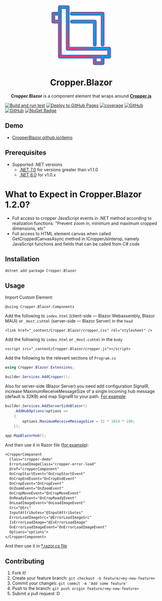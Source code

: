 <p align="center">
  <a href="https://CropperBlazor.github.io/">
    <img src="content/cropperblazor.png?raw=true" align="center" alt="Cropper.Blazor" width="200 px">
  </a>
  <h1 align="center">
    Cropper.Blazor
  </h1>
  <p align="center">
    <b>Cropper.Blazor</b>  is a component element that wraps around <a href="https://github.com/fengyuanchen/cropperjs"><b>Cropper.js</b></a>
  </p>
</p>

[![Build and run test](https://github.com/CropperBlazor/Cropper.Blazor/actions/workflows/ci.yml/badge.svg?event=push)](https://github.com/CropperBlazor/Cropper.Blazor/actions/workflows/ci.yml)
[![Deploy to GitHub Pages](https://github.com/CropperBlazor/Cropper.Blazor/actions/workflows/cd.yml/badge.svg?event=push)](https://github.com/CropperBlazor/Cropper.Blazor/actions/workflows/cd.yml)
[![coverage](https://codecov.io/github/CropperBlazor/Cropper.Blazor/branch/dev/graph/badge.svg?token=39M66DO85T)](https://codecov.io/github/CropperBlazor/Cropper.Blazor)
[![GitHub](https://img.shields.io/github/license/CropperBlazor/Cropper.Blazor?color=ff5c9b)](https://github.com/CropperBlazor/Cropper.Blazor/blob/dev/LICENSE)
[![GitHub](https://img.shields.io/github/last-commit/CropperBlazor/Cropper.Blazor?color=009DEA)](https://github.com/CropperBlazor/Cropper.Blazor)
[![NuGet Badge](https://buildstats.info/nuget/Cropper.Blazor)](https://www.nuget.org/packages/Cropper.Blazor/)

## Demo
- [CropperBlazor.github.io/demo](https://CropperBlazor.github.io/demo)

## Prerequisites
- Supported .NET versions
  - [.NET 7.0](https://dotnet.microsoft.com/download/dotnet/7.0) for versions greater than v1.1.0
  - [.NET 6.0](https://dotnet.microsoft.com/download/dotnet/6.0) for v1.0.x

# What to Expect in Cropper.Blazor 1.2.0?

- Full access to cropper JavaScript events in .NET method according to realization functions: "Prevent zoom in, minimum and maximum cropped dimensions, etc"
- Full access to HTML element canvas when called GetCroppedCanvasAsync method in ICropperJsInterop, namely JavaScript functions and fields that can be called from C# code

## Installation

```
dotnet add package Cropper.Blazor
```

## Usage

Import Custom Element:

```razor
@using Cropper.Blazor.Components
```


Add the following to `index.html` (client-side — Blazor Webassembly, Blazor MAUI) or `_Host.cshtml` (server-side — Blazor Server) in the `head`
```razor
<link href="_content/Cropper.Blazor/cropper.css" rel="stylesheet" />
```

Add the following to `index.html` or `_Host.cshtml` in the `body`
```razor
<script src="_content/Cropper.Blazor/cropper.js"></script>
```


Add the following to the relevant sections of `Program.cs`
```c#
using Cropper.Blazor.Extensions;
```
```c#
builder.Services.AddCropper();
```

Also for server-side (Blazor Server) you need add configuration SignalR, increase MaximumReceiveMessageSize of a single incoming hub message (default is 32KB) and map SignalR to your path. [For example](https://github.com/CropperBlazor/Cropper.Blazor/blob/dev/examples/Cropper.Blazor.Server.Net7/Program.cs):
```c#
builder.Services.AddServerSideBlazor()
    .AddHubOptions(options =>
    {
        options.MaximumReceiveMessageSize = 32 * 1024 * 100;
    });
```
```c#
app.MapBlazorHub();
```


And then use it in Razor file ([for example](https://github.com/CropperBlazor/Cropper.Blazor/blob/dev/src/Cropper.Blazor/Client/Pages/CropperDemo.razor)):

```razor
<CropperComponent
  Class="cropper-demo"
  ErrorLoadImageClass="cropper-error-load"
  @ref="cropperComponent"
  OnCropStartEvent="OnCropStartEvent"
  OnCropEndEvent="OnCropEndEvent"
  OnCropEvent="OnCropEvent"
  OnZoomEvent="OnZoomEvent"
  OnCropMoveEvent="OnCropMoveEvent"
  OnReadyEvent="OnCropReadyEvent"
  OnLoadImageEvent="OnLoadImageEvent"
  Src="@Src"
  InputAttributes="@InputAttributes"
  ErrorLoadImageSrc="@ErrorLoadImageSrc"
  IsErrorLoadImage="@IsErrorLoadImage"
  OnErrorLoadImageEvent="OnErrorLoadImageEvent"
  Options="options">
</CropperComponent>
```

And then use it in [*.razor.cs file](https://github.com/CropperBlazor/Cropper.Blazor/blob/dev/src/Cropper.Blazor/Client/Pages/CropperDemo.razor.cs)

## Contributing

1. Fork it!
2. Create your feature branch: `git checkout -b feature/<my-new-feature>`
3. Commit your changes: `git commit -m 'Add some feature'`
4. Push to the branch: `git push origin feature/<my-new-feature>`
5. Submit a pull request :D
